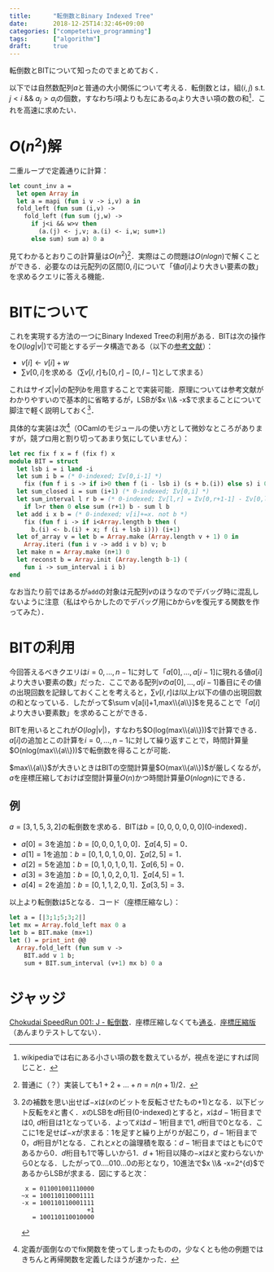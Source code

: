 ```yaml
---
title:      "転倒数とBinary Indexed Tree"
date:       2018-12-25T14:32:46+09:00
categories: ["competetive_programming"]
tags:       ["algorithm"]
draft:      true
---
```


転倒数とBITについて知ったのでまとめておく．

<!--more-->

以下では自然数配列$a$と普通の大小関係について考える．転倒数とは，組$(i,j)$ s.t. $j \lt i$ && $a_j \gt a_i$の個数，すなわち$i$項よりも左にある$a_i$より大きい項の数の和[^1]．これを高速に求めたい．

[^1]: wikipediaでは右にある小さい項の数を数えているが，視点を逆にすれば同じこと．

# $O(n^2)$解

二重ループで定義通りに計算：

```ocaml
let count_inv a =
  let open Array in
  let a = mapi (fun i v -> i,v) a in
  fold_left (fun sum (i,v) ->
    fold_left (fun sum (j,w) ->
      if j<i && w>v then
        (a.(j) <- j,v; a.(i) <- i,w; sum+1)
      else sum) sum a) 0 a
```

見てわかるとおりこの計算量は$O(n^2)$[^4]．実際はこの問題は$O(nlogn)$で解くことができる．必要なのは元配列の区間$[0,i]$について「値$a[i]$より大きい要素の数」を求めるクエリに答える機能．



[^4]: 普通に（？）実装しても$1+2+...+n = n(n+1)/2$．

# BITについて

これを実現する方法の一つにBinary Indexed Treeの利用がある．BITは次の操作を$O(log|v|)$で可能とするデータ構造である（以下の[参考文献](http://hos.ac/slides/20140319_bit.pdf)）：

* $v[i] \leftarrow v[i]+w$
* $\sum v[0,i]$を求める（$\sum v[l,r]$も$[0,r]-[0,l-1]$として求まる）

これはサイズ$|v|$の配列$b$を用意することで実装可能．原理については参考文献がわかりやすいので基本的に省略するが，LSBが$x \\& -x$で求まることについて脚注で軽く説明しておく[^lsb]．

[^lsb]: 2の補数を思い出せば$-x$は($x$のビットを反転させたもの+1)となる．以下ビット反転を$\tilde x$と書く．$x$のLSBを$d$桁目(0-indexed)とすると，$x$は$d-1$桁目までは0, $d$桁目は1となっている．よって$\tilde x$は$d-1$桁目まで1, $d$桁目で0となる．ここに1を足せば$-x$が求まる：1を足すと繰り上がりが起こり，$d-1$桁目まで0，$d$桁目が1となる．これと$x$との論理積を取る：$d-1$桁目まではともに0であるから0．$d$桁目も1で等しいから1．$d+1$桁目以降の$-x$は$\tilde x$と変わらないから0となる．したがって0....010...0の形となり，10進法で$x \\& -x=2^{d}$であるからLSBが求まる．図にすると次：
    ```
     x = 011001001110000
    ~x = 100110110001111
    -x = 100110110001111
                      +1
       = 100110110010000
    ```


具体的な実装は次[^fix]（OCamlのモジュールの使い方として微妙なところがありますが，競プロ用と割り切ってあまり気にしていません）：
```ocaml
let rec fix f x = f (fix f) x
module BIT = struct
  let lsb i = i land -i
  let sum i b = (* 0-indexed; Σv[0,i-1] *)
    fix (fun f i s -> if i>0 then f (i - lsb i) (s + b.(i)) else s) i 0
  let sum_closed i = sum (i+1) (* 0-indexed; Σv[0,i] *)
  let sum_interval l r b = (* 0-indexed; Σv[l,r] = Σv[0,r+1-1] - Σv[0,l-1] *)
    if l>r then 0 else sum (r+1) b - sum l b
  let add i x b = (* 0-indexed; v[i]+=x. not b *)
    fix (fun f i -> if i<Array.length b then (
      b.(i) <- b.(i) + x; f (i + lsb i))) (i+1)
  let of_array v = let b = Array.make (Array.length v + 1) 0 in
    Array.iteri (fun i v -> add i v b) v; b
  let make n = Array.make (n+1) 0
  let reconst b = Array.init (Array.length b-1) (
    fun i -> sum_interval i i b)
end
```

[^fix]: 定義が面倒なのでfix関数を使ってしまったものの，少なくとも他の例題ではきちんと再帰関数を定義したほうが速かった．


なお当たり前ではあるが`add`の対象は元配列$v$のほうなのでデバッグ時に混乱しないように注意（私はやらかしたのでデバッグ用に$b$から$v$を復元する関数を作ってみた）．

# BITの利用

今回答えるべきクエリは$i=0,...,n-1$に対して「$a[0],...,a[i-1]$に現れる値$a[i]$より大きい要素の数」だった．ここである配列$v$の$a[0],...,a[i-1]$番目にその値の出現回数を記録しておくことを考えると，$\sum v[l,r]$は$l$以上$r$以下の値の出現回数の和となっている．したがって$\sum v[a[i]+1,max\\{a\\}]$を見ることで「$a[i]$より大きい要素数」を求めることができる．

BITを用いるとこれが$O(log|v|)$，すなわち$O(log(max\\{a\\}))$で計算できる．$a[i]$の追加とこの計算を$i=0,...,n-1$に対して繰り返すことで，時間計算量$O(nlog(max\\{a\\}))$で転倒数を得ることが可能．

$max\\{a\\}$が大きいときはBITの空間計算量$O(max\\{a\\})$が厳しくなるが，$a$を座標圧縮しておけば空間計算量$O(n)$かつ時間計算量$O(nlogn)$にできる．

## 例

$a=[3,1,5,3,2]$の転倒数を求める．BITは$b=[0,0,0,0,0,0]$(0-indexed)．

* $a[ 0 ]=3$を追加：$b=[0,0,0,1,0,0]$．$\sum a[4,5]=0$．
* $a[ 1 ]=1$を追加：$b=[0,1,0,1,0,0]$．$\sum a[2,5]=1$．
* $a[ 2 ]=5$を追加：$b=[0,1,0,1,0,1]$．$\sum a[6,5]=0$．
* $a[ 3 ]=3$を追加：$b=[0,1,0,2,0,1]$．$\sum a[4,5]=1$．
* $a[ 4 ]=2$を追加：$b=[0,1,1,2,0,1]$．$\sum a[3,5]=3$．

以上より転倒数は5となる．コード（座標圧縮なし）：
```ocaml
let a = [|3;1;5;3;2|]
let mx = Array.fold_left max 0 a
let b = BIT.make (mx+1)
let () = print_int @@
  Array.fold_left (fun sum v ->
    BIT.add v 1 b;
    sum + BIT.sum_interval (v+1) mx b) 0 a
```

# ジャッジ
[Chokudai SpeedRun 001: J - 転倒数](https://atcoder.jp/contests/chokudai_s001/tasks/chokudai_S001_j)．座標圧縮しなくても[通る](https://atcoder.jp/contests/chokudai_s001/submissions/3875548)．[座標圧縮版](https://atcoder.jp/contests/chokudai_s001/submissions/3877048)（あんまりテストしてない）．


